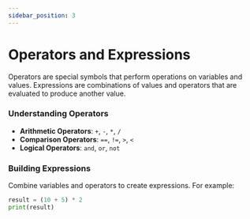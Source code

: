 ```yaml
---
sidebar_position: 3
---
```


# Operators and Expressions

Operators are special symbols that perform operations on variables and values. Expressions are combinations of values and operators that are evaluated to produce another value.

### Understanding Operators
- **Arithmetic Operators**: `+`, `-`, `*`, `/`
- **Comparison Operators**: `==`, `!=`, `>`, `<`
- **Logical Operators**: `and`, `or`, `not`

### Building Expressions
Combine variables and operators to create expressions. For example:

```python
result = (10 + 5) * 2
print(result)
